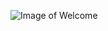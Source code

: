 ![Image of Welcome](https://stories.freepik.com/illustration/getting-coffee/pana/animate?share=2996)
